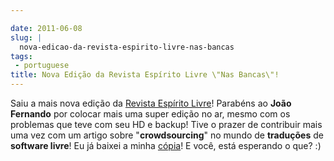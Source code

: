 ```yaml
---

date: 2011-06-08
slug: |
  nova-edicao-da-revista-espirito-livre-nas-bancas
tags:
 - portuguese
title: Nova Edição da Revista Espírito Livre \"Nas Bancas\"!
---
```


Saiu a mais nova edição da [Revista Espírito Livre](http://www.revista.espiritolivre.org/?p=1288)! Parabéns ao **João
Fernando** por colocar mais uma super edição no ar, mesmo com os
problemas que teve com seu HD e backup! Tive o prazer de contribuir mais
uma vez com um artigo sobre "**crowdsourcing**\" no mundo de
**traduções** de **software livre**! Eu já baixei a minha
[cópia](http://www.revista.espiritolivre.org/?p=1288)! E você, está
esperando o que? :)
